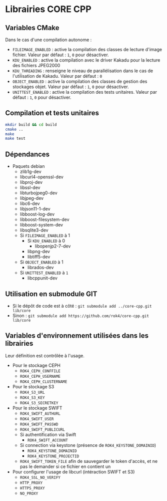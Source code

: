 # Librairies CORE CPP

## Variables CMake

Dans le cas d'une compilation autonome :

* `FILEIMAGE_ENABLED` : active la compilation des classes de lecture d'image fichier. Valeur par défaut : `1`, `0` pour désactiver.
* `KDU_ENABLED` : active la compilation avec le driver Kakadu pour la lecture des fichiers JPEG2000
* `KDU_THREADING` : renseigne le niveau de parallélisation dans le cas de l'utilisation de Kakadu. Valeur par défaut : `0`
* `OBJECT_ENABLED` : active la compilation des classes de gestion des stockages objet. Valeur par défaut : `1`, `0` pour désactiver.
* `UNITTEST_ENABLED` : active la compilation des tests unitaires. Valeur par défaut : `1`, `0` pour désactiver.


## Compilation et tests unitaires

```bash
mkdir build && cd build
cmake ..
make
make test
```

## Dépendances

* Paquets debian
  * zlib1g-dev
  * libcurl4-openssl-dev
  * libproj-dev
  * libssl-dev
  * libturbojpeg0-dev
  * libjpeg-dev
  * libc6-dev
  * libjson11-1-dev
  * libboost-log-dev
  * libboost-filesystem-dev
  * libboost-system-dev
  * libsqlite3-dev
  * Si `FILEIMAGE_ENABLED` à 1
    * Si `KDU_ENABLED` à 0
      * libopenjp2-7-dev
    * libpng-dev
    * libtiff5-dev
  * Si `OBJECT_ENABLED` à 1
    * librados-dev
  * Si `UNITTEST_ENABLED` à `1`
    * libcppunit-dev

## Utilisation en submodule GIT

* Si le dépôt de code est à côté : `git submodule add ../core-cpp.git lib/core`
* Sinon : `git submodule add https://github.com/rok4/core-cpp.git lib/core`
 
## Variables d'environnement utilisées dans les librairies

Leur définition est contrôlée à l'usage.

* Pour le stockage CEPH
    - `ROK4_CEPH_CONFFILE`
    - `ROK4_CEPH_USERNAME`
    - `ROK4_CEPH_CLUSTERNAME`
* Pour le stockage S3
    - `ROK4_S3_URL`
    - `ROK4_S3_KEY`
    - `ROK4_S3_SECRETKEY`
* Pour le stockage SWIFT
    - `ROK4_SWIFT_AUTHURL`
    - `ROK4_SWIFT_USER`
    - `ROK4_SWIFT_PASSWD`
    - `ROK4_SWIFT_PUBLICURL`
    - Si authentification via Swift
        - `ROK4_SWIFT_ACCOUNT`
    - Si connection via keystone (présence de `ROK4_KEYSTONE_DOMAINID`)
        - `ROK4_KEYSTONE_DOMAINID`
        - `ROK4_KEYSTONE_PROJECTID`
    - `ROK4_SWIFT_TOKEN_FILE` afin de sauvegarder le token d'accès, et ne pas le demander si ce fichier en contient un
* Pour configurer l'usage de libcurl (intéraction SWIFT et S3)
    - `ROK4_SSL_NO_VERIFY`
    - `HTTP_PROXY`
    - `HTTPS_PROXY`
    - `NO_PROXY`
